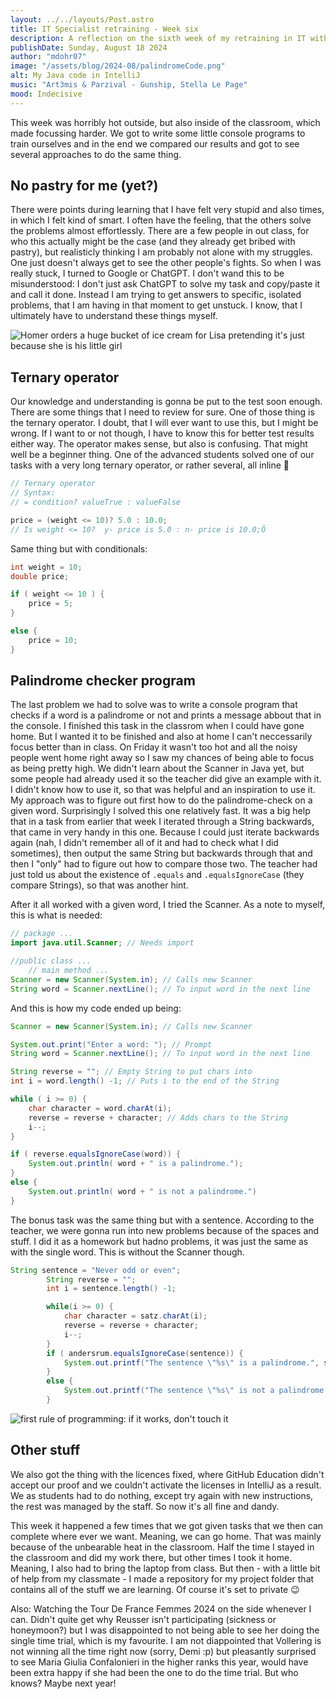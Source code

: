 ```yaml
---
layout: ../../layouts/Post.astro
title: IT Specialist retraining - Week six
description: A reflection on the sixth week of my retraining in IT with Java
publishDate: Sunday, August 18 2024
author: "mdohr07"
image: "/assets/blog/2024-08/palindromeCode.png"
alt: My Java code in IntelliJ
music: "Art3mis & Parzival - Gunship, Stella Le Page"
mood: Indecisive
---
```

This week was horribly hot outside, but also inside of the classroom, which made focussing harder. We got to write some little console programs to train ourselves and in the end we compared our results and got to see several approaches to do the same thing. 

## No pastry for me (yet?)
There were points during learning that I have felt very stupid and also times, in which I felt kind of smart. I often have the feeling, that the others solve the problems almost effortlessly. There are a few people in out class, for who this actually might be the case (and they already get bribed with pastry), but realisticly thinking I am probably not alone with my struggles. One just doesn't always get to see the other people's fights. So when I was really stuck, I turned to Google or ChatGPT. I don't wand this to be misunderstood: I don't just ask ChatGPT to solve my task and copy/paste it and call it done. Instead I am trying to get answers to specific, isolated problems, that I am having in that moment to get unstuck. I know, that I ultimately have to understand these things myself.

<img src ="https://media0.giphy.com/media/v1.Y2lkPTc5MGI3NjExM2xjd3lvNWtnaW93OXE5eTU3dG8ya3ZiNXdqbGxwbnh0dHh2dnI4ZiZlcD12MV9pbnRlcm5hbF9naWZfYnlfaWQmY3Q9Zw/l2JdYAtRfAgmCPOKc/giphy.webp" alt ="Homer orders a huge bucket of ice cream for Lisa pretending it's just because she is his little girl" />

## Ternary operator
Our knowledge and understanding is gonna be put to the test soon enough. There are some things that I need to review for sure. One of those thing is the ternary operator. I doubt, that I will ever want to use this, but I might be wrong. If I want to or not though, I have to know this for better test results either way. The operator makes sense, but also is confusing. That might well be a beginner thing. One of the advanced students solved one of our tasks with a very long ternary operator, or rather several, all inline 🤯

```java
// Ternary operator
// Syntax:
// = condition? valueTrue : valueFalse

price = (weight <= 10)? 5.0 : 10.0;
// Is weight <= 10?  y- price is 5.0 : n- price is 10.0;Ö
```

Same thing but with conditionals:
```java
int weight = 10;
double price;

if ( weight <= 10 ) {
	price = 5;
}

else {
	price = 10;
}
```

## Palindrome checker program
The last problem we had to solve was to write a console program that checks if a word is a palindrome or not and prints a message abbout that in the console. I finished this task in the classrom when I could have gone home. But I wanted it to be finished and also at home I can't neccessarily focus better than in class. On Friday it wasn't too hot and all the noisy people went home right away so I saw my chances of being able to focus as being pretty high. 
We didn't learn about the Scanner in Java yet, but some people had already used it so the teacher did give an example with it. I didn't know how to use it, so that was helpful and an inspiration to use it.
My approach was to figure out first how to do the palindrome-check on a given word. Surprisingly I solved this one relatively fast. It was a big help that in a task from earlier that week I iterated through a String backwards, that came in very handy in this one. Because I could just iterate backwards again (nah, I didn't remember all of it and had to check what I did sometimes), then output the same String but backwards through that and then I "only" had to figure out how to compare those two. The teacher had just told us about the existence of `.equals` and `.equalsIgnoreCase` (they compare Strings), so that was another hint. 

After it all worked with a given word, I tried the Scanner. As a note to myself, this is what is needed:
```java
// package ...
import java.util.Scanner; // Needs import

//public class ...
	// main method ...
Scanner = new Scanner(System.in); // Calls new Scanner
String word = Scanner.nextLine(); // To input word in the next line
```

And this is how my code ended up being:
```java
Scanner = new Scanner(System.in); // Calls new Scanner

System.out.print("Enter a word: "); // Prompt
String word = Scanner.nextLine(); // To input word in the next line

String reverse = ""; // Empty String to put chars into
int i = word.length() -1; // Puts i to the end of the String

while ( i >= 0) {
	char character = word.charAt(i);
	reverse = reverse + character; // Adds chars to the String
	i--;
}

if ( reverse.equalsIgnoreCase(word)) {
	System.out.println( word + " is a palindrome.");
}
else {
	System.out.println( word + " is not a palindrome.")
}
```

The bonus task was the same thing but with a sentence. According to the teacher, we were gonna run into new problems because of the spaces and stuff. I did it as a homework but hadno problems, it was just the same as with the single word. This is without the Scanner though. 
```java
String sentence = "Never odd or even";
        String reverse = "";
        int i = sentence.length() -1;

        while(i >= 0) {
            char character = satz.charAt(i);
            reverse = reverse + character;
            i--;
        }
        if ( andersrum.equalsIgnoreCase(sentence)) {
            System.out.printf("The sentence \"%s\" is a palindrome.", sentence);
        }
        else {
            System.out.printf("The sentence \"%s\" is not a palindrome.", sentence);
        }
```

<img src="https://i.giphy.com/xaO6TmgQmKEQ4516sE.webp" alt="first rule of programming: if it works, don't touch it" />

## Other stuff
We also got the thing with the licences fixed, where GitHub Education didn't accept our proof and we couldn't activate the licenses in IntelliJ as a result. We as students had to do nothing, except try again with new instructions, the rest was managed by the staff. So now it's all fine and dandy. 

This week it happened a few times that we got given tasks that we then can complete where ever we want. Meaning, we can go home. That was mainly because of the unbearable heat in the classroom. Half the time I stayed in the classroom and did my work there, but other times I took it home. Meaning, I also had to bring the laptop from class. But then - with a little bit of help from my classmate - I made a repository for my project folder that contains all of the stuff we are learning. Of course it's set to private 😉

Also: Watching the Tour De France Femmes 2024 on the side whenever I can. Didn't quite get why Reusser isn't participating (sickness or honeymoon?) but I was disappointed to not being able to see her doing the single time trial, which is my favourite. I am not diappointed that Vollering is not winning all the time right now (sorry, Demi :p) but pleasantly surprised to see Maria Giulia Confalonieri in the higher ranks this year, would have been extra happy if she had been the one to do the time trial. But who knows? Maybe next year!
